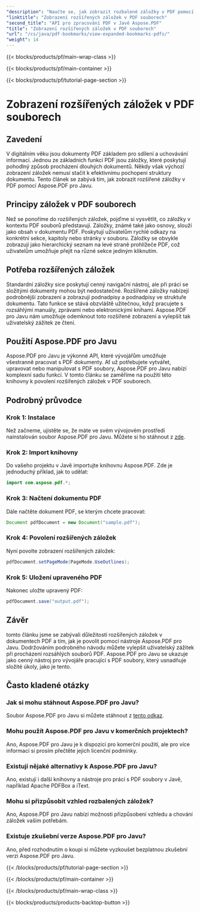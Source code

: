 ```yaml
---
"description": "Naučte se, jak zobrazit rozbalené záložky v PDF pomocí nástroje Aspose.PDF pro Javu. Vylepšete navigaci v dokumentu pomocí podrobných pokynů."
"linktitle": "Zobrazení rozšířených záložek v PDF souborech"
"second_title": "API pro zpracování PDF v Javě Aspose.PDF"
"title": "Zobrazení rozšířených záložek v PDF souborech"
"url": "/cs/java/pdf-bookmarks/view-expanded-bookmarks-pdfs/"
"weight": 14
---
```


{{< blocks/products/pf/main-wrap-class >}}

{{< blocks/products/pf/main-container >}}

{{< blocks/products/pf/tutorial-page-section >}}

# Zobrazení rozšířených záložek v PDF souborech


## Zavedení

V digitálním věku jsou dokumenty PDF základem pro sdílení a uchovávání informací. Jednou ze základních funkcí PDF jsou záložky, které poskytují pohodlný způsob procházení dlouhých dokumentů. Někdy však výchozí zobrazení záložek nemusí stačit k efektivnímu pochopení struktury dokumentu. Tento článek se zabývá tím, jak zobrazit rozšířené záložky v PDF pomocí Aspose.PDF pro Javu.

## Principy záložek v PDF souborech

Než se ponoříme do rozšířených záložek, pojďme si vysvětlit, co záložky v kontextu PDF souborů představují. Záložky, známé také jako osnovy, slouží jako obsah v dokumentu PDF. Poskytují uživatelům rychlé odkazy na konkrétní sekce, kapitoly nebo stránky v souboru. Záložky se obvykle zobrazují jako hierarchický seznam na levé straně prohlížeče PDF, což uživatelům umožňuje přejít na různé sekce jediným kliknutím.

## Potřeba rozšířených záložek

Standardní záložky sice poskytují cenný navigační nástroj, ale při práci se složitými dokumenty mohou být nedostatečné. Rozšířené záložky nabízejí podrobnější zobrazení a zobrazují podnadpisy a podnadpisy ve struktuře dokumentu. Tato funkce se stává obzvláště užitečnou, když pracujete s rozsáhlými manuály, zprávami nebo elektronickými knihami. Aspose.PDF pro Javu nám umožňuje odemknout toto rozšířené zobrazení a vylepšit tak uživatelský zážitek ze čtení.

## Použití Aspose.PDF pro Javu

Aspose.PDF pro Javu je výkonné API, které vývojářům umožňuje všestranně pracovat s PDF dokumenty. Ať už potřebujete vytvářet, upravovat nebo manipulovat s PDF soubory, Aspose.PDF pro Javu nabízí komplexní sadu funkcí. V tomto článku se zaměříme na použití této knihovny k povolení rozšířených záložek v PDF souborech.

## Podrobný průvodce

### Krok 1: Instalace
Než začneme, ujistěte se, že máte ve svém vývojovém prostředí nainstalován soubor Aspose.PDF pro Javu. Můžete si ho stáhnout z [zde](https://releases.aspose.com/pdf/java/).

### Krok 2: Import knihovny
Do vašeho projektu v Javě importujte knihovnu Aspose.PDF. Zde je jednoduchý příklad, jak to udělat:

```java
import com.aspose.pdf.*;
```

### Krok 3: Načtení dokumentu PDF
Dále načtěte dokument PDF, se kterým chcete pracovat:

```java
Document pdfDocument = new Document("sample.pdf");
```

### Krok 4: Povolení rozšířených záložek
Nyní povolte zobrazení rozšířených záložek:

```java
pdfDocument.setPageMode(PageMode.UseOutlines);
```

### Krok 5: Uložení upraveného PDF
Nakonec uložte upravený PDF:

```java
pdfDocument.save("output.pdf");
```

## Závěr

tomto článku jsme se zabývali důležitostí rozšířených záložek v dokumentech PDF a tím, jak je povolit pomocí nástroje Aspose.PDF pro Javu. Dodržováním podrobného návodu můžete vylepšit uživatelský zážitek při procházení rozsáhlých souborů PDF. Aspose.PDF pro Javu se ukazuje jako cenný nástroj pro vývojáře pracující s PDF soubory, který usnadňuje složité úkoly, jako je tento.

## Často kladené otázky

### Jak si mohu stáhnout Aspose.PDF pro Javu?

Soubor Aspose.PDF pro Javu si můžete stáhnout z [tento odkaz](https://releases.aspose.com/pdf/java/).

### Mohu použít Aspose.PDF pro Javu v komerčních projektech?

Ano, Aspose.PDF pro Javu je k dispozici pro komerční použití, ale pro více informací si prosím přečtěte jejich licenční podmínky.

### Existují nějaké alternativy k Aspose.PDF pro Javu?

Ano, existují i další knihovny a nástroje pro práci s PDF soubory v Javě, například Apache PDFBox a iText.

### Mohu si přizpůsobit vzhled rozbalených záložek?

Ano, Aspose.PDF pro Javu nabízí možnosti přizpůsobení vzhledu a chování záložek vašim potřebám.

### Existuje zkušební verze Aspose.PDF pro Javu?

Ano, před rozhodnutím o koupi si můžete vyzkoušet bezplatnou zkušební verzi Aspose.PDF pro Javu.

{{< /blocks/products/pf/tutorial-page-section >}}

{{< /blocks/products/pf/main-container >}}

{{< /blocks/products/pf/main-wrap-class >}}

{{< blocks/products/products-backtop-button >}}